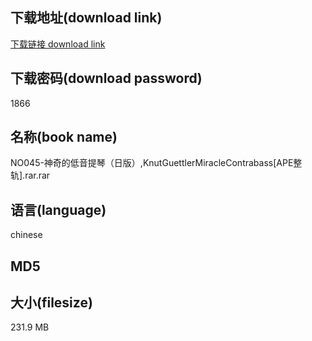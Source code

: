 ## 下载地址(download link)
[下载链接 download link](https://voluble-croquembouche-d321dc.netlify.app/?s=NO045-%E7%A5%9E%E5%A5%87%E7%9A%84%E4%BD%8E%E9%9F%B3%E6%8F%90%E7%90%B4%EF%BC%88%E6%97%A5%E7%89%88%EF%BC%89%2CKnutGuettlerMiracleContrabass%5BAPE%E6%95%B4%E8%BD%A8%5D.rar)

## 下载密码(download password)
1866

## 名称(book name)
NO045-神奇的低音提琴（日版）,KnutGuettlerMiracleContrabass[APE整轨].rar.rar

## 语言(language)
chinese

## MD5


## 大小(filesize)
231.9 MB
